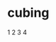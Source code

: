 # cubing

<script type="text/javascript" src="js/AnimCube3.js">
</script>


<style>
.cube {display: inline-block;}
</style>


1 2 3 4

<script>
AnimCube3("")
</script>
